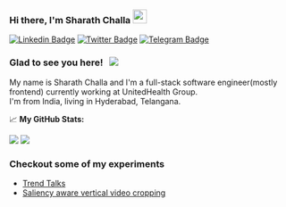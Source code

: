 ### Hi there,  I'm Sharath Challa <img src="https://media.giphy.com/media/hvRJCLFzcasrR4ia7z/giphy.gif" width="25px">
[![Linkedin Badge](https://img.shields.io/badge/-LinkedIn-0e76a8?style=flat-square&logo=Linkedin&logoColor=white)](https://linkedin.com/in/src200)
[![Twitter Badge](https://img.shields.io/badge/-Twitter-00acee?style=flat-square&logo=Twitter&logoColor=white)](https://twitter.com/src200)
[![Telegram Badge](https://img.shields.io/badge/-Telegram-0088cc?style=flat-square&logo=Telegram&logoColor=white)](https://t.me/src200)

### Glad to see you here! &nbsp; ![](https://visitor-badge.glitch.me/badge?page_id=src200.src200)

My name is Sharath Challa and I'm a full-stack software engineer(mostly frontend) currently working at UnitedHealth Group.<br>
I'm from India, living in Hyderabad, Telangana.


📈 **My GitHub Stats:**

  <img src="https://github-readme-stats.vercel.app/api?username=src200&show_icons=true&hide_border=true&&count_private=true&include_all_commits=true&theme=synthwave" />
  <img src="https://github-readme-stats.vercel.app/api/top-langs/?username=src200&exclude_repo=KNN-Image-Classification&show_icons=true&hide_border=true&layout=compact&langs_count=8&theme=synthwave"/>

### Checkout some of my experiments
  - [Trend Talks](https://github.com/src200/trendtalks)
  - [Saliency aware vertical video cropping](https://crisprvideo.netlify.com/)
